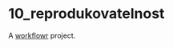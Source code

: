 # 10_reprodukovatelnost

A [workflowr][] project.

[workflowr]: https://github.com/workflowr/workflowr
